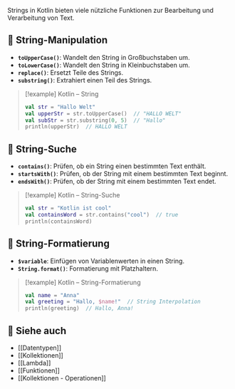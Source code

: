 
Strings in Kotlin bieten viele nützliche Funktionen zur Bearbeitung und Verarbeitung von Text.

## 🔹 String-Manipulation  

- **`toUpperCase()`**: Wandelt den String in Großbuchstaben um.  
- **`toLowerCase()`**: Wandelt den String in Kleinbuchstaben um.  
- **`replace()`**: Ersetzt Teile des Strings.  
- **`substring()`**: Extrahiert einen Teil des Strings.

> [!example] Kotlin – String  
> ```kotlin
> val str = "Hallo Welt"
> val upperStr = str.toUpperCase()  // "HALLO WELT"
> val subStr = str.substring(0, 5)  // "Hallo"
> println(upperStr)  // HALLO WELT
> ```

## 🔹 String-Suche  

- **`contains()`**: Prüfen, ob ein String einen bestimmten Text enthält.  
- **`startsWith()`**: Prüfen, ob der String mit einem bestimmten Text beginnt.  
- **`endsWith()`**: Prüfen, ob der String mit einem bestimmten Text endet.

> [!example] Kotlin – String-Suche  
> ```kotlin
> val str = "Kotlin ist cool"
> val containsWord = str.contains("cool")  // true
> println(containsWord)
> ```

## 🔹 String-Formatierung  

- **`$variable`**: Einfügen von Variablenwerten in einen String.  
- **`String.format()`**: Formatierung mit Platzhaltern.

> [!example] Kotlin – String-Formatierung  
> ```kotlin
> val name = "Anna"
> val greeting = "Hallo, $name!"  // String Interpolation
> println(greeting)  // Hallo, Anna!
> ```


## 🔹 Siehe auch

- [[Datentypen]]
- [[Kollektionen]]
- [[Lambda]]
- [[Funktionen]]
- [[Kollektionen - Operationen]]
